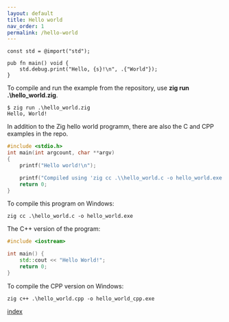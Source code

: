 ```yaml
---
layout: default
title: Hello world
nav_order: 1
permalink: /hello-world
---
```



```zig
const std = @import("std");

pub fn main() void {
    std.debug.print("Hello, {s}!\n", .{"World"});
}
```

To compile and run the example from the repository, use <b>zig run .\hello_world.zig</b>. 


```
$ zig run .\hello_world.zig
Hello, World!
```

In addition to the Zig hello world programm, there are also the C and CPP examples in the repo.


```c
#include <stdio.h>
int main(int argcount, char **argv)
{
    printf("Hello world!\n");

    printf("Compiled using 'zig cc .\\hello_world.c -o hello_world.exe'");
    return 0;
}
```

To compile this program on Windows:

```
zig cc .\hello_world.c -o hello_world.exe
```

The C++ version of the program:

```cpp
#include <iostream>

int main() {
    std::cout << "Hello World!";
    return 0;
}
```

To compile the CPP version on Windows:

```
zig c++ .\hello_world.cpp -o hello_world_cpp.exe
```


[index](index.md)